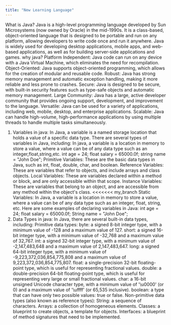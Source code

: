 ```yaml
---
title: "New Learning Language"
---
```

What is Java?
Java is a high-level programming language developed by Sun Microsystems (now owned by Oracle) in the mid-1990s. It is a class-based, object-oriented language that is designed to be portable and run on any platform, allowing developers to write code once and run it anywhere. Java is widely used for developing desktop applications, mobile apps, and web-based applications, as well as for building server-side applications and games.
why java?
Platform Independent: Java code can run on any device with a Java Virtual Machine, which eliminates the need for recompilation.
Object-Oriented: Java supports object-oriented programming, which allows for the creation of modular and reusable code.
Robust: Java has strong memory management and automatic exception handling, making it more reliable and less prone to crashes.
Secure: Java is designed to be secure, with built-in security features such as type-safe objects and automatic memory management.
Large Community: Java has a large, active developer community that provides ongoing support, development, and improvement to the language.
Versatile: Java can be used for a variety of applications, including web, mobile, desktop, and enterprise applications.
Scalable: Java can handle high-volume, high-performance applications by using multiple threads to handle multiple tasks simultaneously.
1) Variables in java:
In Java, a variable is a named storage location that holds a value of a specific data type. There are several types of variables in Java, including:
In java, a variable is a location in memory to store a value, where a value can be of any data type such as an integer,float,string,etc.
  int age = 24;
  float salary = 65000.0f;
  string name = "John Doe";
Primitive Variables: These are the basic data types in Java, such as int, float, double, char, and boolean.
Reference Variables: These are variables that refer to objects, and include arrays and class objects.
Local Variables: These are variables declared within a method or block, and are only accessible within that scope.
Instance Variables: These are variables that belong to an object, and are accessible from any method within the object's class.
<<<<<<< my_branch
Static Variables: In Java, a variable is a location in memory to store a value, where a value can be of any data type such as an integer, float, string, etc.
Here are some examples of declaring variables in Java:
  int age = 24;
  float salary = 65000.0f;
  String name = "John Doe";
2) Data Types in java:
In Java, there are several built-in data types, including:
Primitive data types:
byte: a signed 8-bit integer type, with a minimum value of -128 and a maximum value of 127.
short: a signed 16-bit integer type, with a minimum value of -32,768 and a maximum value of 32,767.
int: a signed 32-bit integer type, with a minimum value of -2,147,483,648 and a maximum value of 2,147,483,647.
long: a signed 64-bit integer type, with a minimum value of -9,223,372,036,854,775,808 and a maximum value of 9,223,372,036,854,775,807.
float: a single-precision 32-bit floating-point type, which is useful for representing fractional values.
double: a double-precision 64-bit floating-point type, which is useful for representing very large or small fractional values.
char: a 16-bit unsigned Unicode character type, with a minimum value of '\u0000' (or 0) and a maximum value of '\uffff' (or 65,535 inclusive).
boolean: a type that can have only two possible values: true or false.
Non-primitive data types (also known as reference types):
String: a sequence of characters.
Arrays: a collection of homogeneous elements.
Classes: a blueprint to create objects, a template for objects.
Interfaces: a blueprint of method signatures that need to be implemented.

